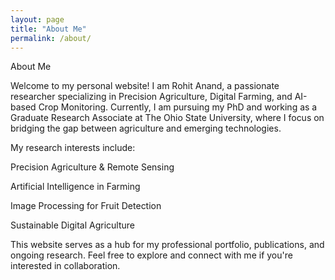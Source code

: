 ```yaml
---
layout: page
title: "About Me"
permalink: /about/
---
```


About Me

Welcome to my personal website! I am Rohit Anand, a passionate researcher specializing in Precision Agriculture, Digital Farming, and AI-based Crop Monitoring. Currently, I am pursuing my PhD and working as a Graduate Research Associate at The Ohio State University, where I focus on bridging the gap between agriculture and emerging technologies.

My research interests include:

Precision Agriculture & Remote Sensing

Artificial Intelligence in Farming

Image Processing for Fruit Detection

Sustainable Digital Agriculture

This website serves as a hub for my professional portfolio, publications, and ongoing research. Feel free to explore and connect with me if you're interested in collaboration.
